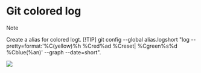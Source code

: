 # Git colored log
> [!NOTE]
> Create a alias for colored logt.
> [!TIP]
> git config --global alias.logshort "log --pretty=format:'%C(yellow)%h %Cred%ad %Creset| %Cgreen%s%d %Cblue(%an)' --graph --date=short".

![ ]()
